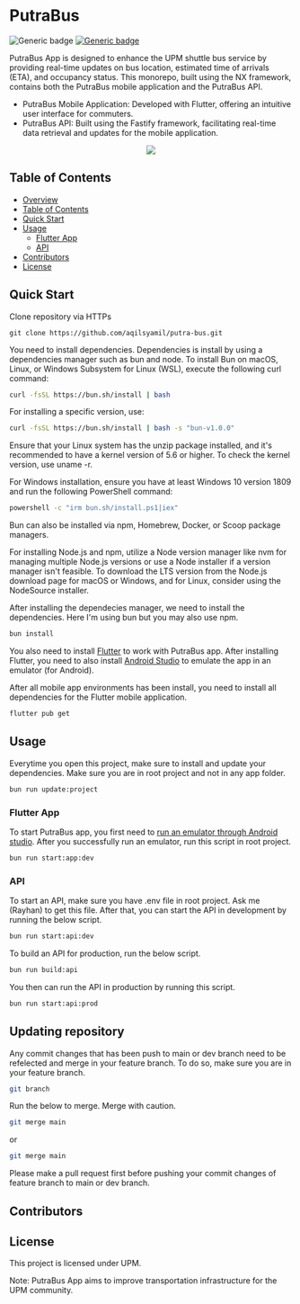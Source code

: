 # PutraBus

![Generic badge](https://img.shields.io/badge/maintained-yes-green.svg)
[![Generic badge](https://img.shields.io/badge/api-run-red.svg)](https://putra-bus-production.up.railway.app/)

PutraBus App is designed to enhance the UPM shuttle bus service by providing real-time updates on bus location, estimated time of arrivals (ETA), and occupancy status. This monorepo, built using the NX framework, contains both the PutraBus mobile application and the PutraBus API.

- PutraBus Mobile Application: Developed with Flutter, offering an intuitive user interface for commuters.
- PutraBus API: Built using the Fastify framework, facilitating real-time data retrieval and updates for the mobile application.

<p align="center">
  <a href="https://www.youtube.com/watch?v=u61cDZzBcUg">
    <img src="https://img.youtube.com/vi/u61cDZzBcUg/0.jpg" />
  </a>
</p>


## Table of Contents

- [Overview](#putrabus)
- [Table of Contents](#table-of-contents)
- [Quick Start](#quick-start)
- [Usage](#usage)
  - [Flutter App](#flutter-app)
  - [API](#api)
- [Contributors](#contributors)
- [License](#license)

## Quick Start

Clone repository via HTTPs

```git
git clone https://github.com/aqilsyamil/putra-bus.git
```

You need to install dependencies. Dependencies is install by using a dependencies manager such as bun and node. To install Bun on macOS, Linux, or Windows Subsystem for Linux (WSL), execute the following curl command:

```bash
curl -fsSL https://bun.sh/install | bash
```

For installing a specific version, use:

```bash
curl -fsSL https://bun.sh/install | bash -s "bun-v1.0.0"
```

Ensure that your Linux system has the unzip package installed, and it's recommended to have a kernel version of 5.6 or higher. To check the kernel version, use uname -r.

For Windows installation, ensure you have at least Windows 10 version 1809 and run the following PowerShell command:

```bash
powershell -c "irm bun.sh/install.ps1|iex"
```

Bun can also be installed via npm, Homebrew, Docker, or Scoop package managers.

For installing Node.js and npm, utilize a Node version manager like nvm for managing multiple Node.js versions or use a Node installer if a version manager isn't feasible. To download the LTS version from the Node.js download page for macOS or Windows, and for Linux, consider using the NodeSource installer.

After installing the dependecies manager, we need to install the dependencies. Here I'm using bun but you may also use npm.

```bash
bun install
```

You also need to install [Flutter](https://docs.flutter.dev/get-started/install) to work with PutraBus app. After installing Flutter, you need to also install [Android Studio](https://developer.android.com/studio/install) to emulate the app in an emulator (for Android).

After all mobile app environments has been install, you need to install all dependencies for the Flutter mobile application.

```bash
flutter pub get
```

## Usage

Everytime you open this project, make sure to install and update your dependencies. Make sure you are in root project and not in any app folder.

```bash
bun run update:project
```

### Flutter App

To start PutraBus app, you first need to [run an emulator through Android studio](https://developer.android.com/studio/run/emulator). After you successfully run an emulator, run this script in root project.

```bash
bun run start:app:dev
```

### API

To start an API, make sure you have .env file in root project. Ask me (Rayhan) to get this file. After that, you can start the API in development by running the below script.

```bash
bun run start:api:dev
```

To build an API for production, run the below script.

```bash
bun run build:api
```

You then can run the API in production by running this script.

```bash
bun run start:api:prod
```

## Updating repository

Any commit changes that has been push to main or dev branch need to be refelected and merge in your feature branch. To do so, make sure you are in your feature branch.

```bash
git branch
```

Run the below to merge. Merge with caution.

```bash
git merge main
```

or  

```bash
git merge main
```

Please make a pull request first before pushing your commit changes of feature branch to main or dev branch.

## Contributors


## License

This project is licensed under UPM.

Note: PutraBus App aims to improve transportation infrastructure for the UPM community.
